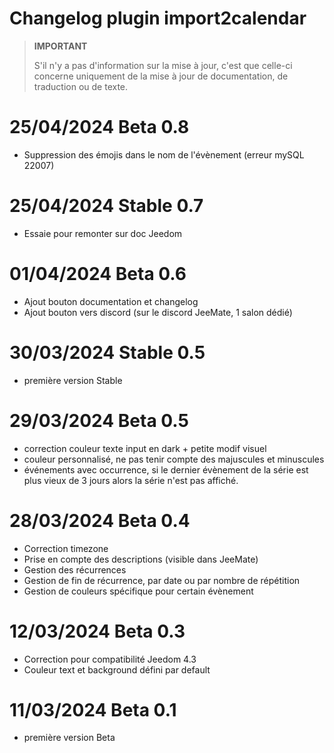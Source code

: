 # Changelog plugin import2calendar

>**IMPORTANT**
>
>S'il n'y a pas d'information sur la mise à jour, c'est que celle-ci concerne uniquement de la mise à jour de documentation, de traduction ou de texte.

# 25/04/2024 Beta 0.8
- Suppression des émojis dans le nom de l'évènement (erreur mySQL 22007)

# 25/04/2024 Stable 0.7
- Essaie pour remonter sur doc Jeedom

# 01/04/2024 Beta 0.6
- Ajout bouton documentation et changelog
- Ajout bouton vers discord (sur le discord JeeMate, 1 salon dédié)

# 30/03/2024 Stable 0.5
- première version Stable

# 29/03/2024 Beta 0.5
- correction couleur texte input en dark + petite modif visuel
- couleur personnalisé, ne pas tenir compte des majuscules et minuscules
- événements avec occurrence, si le dernier évènement de la série est plus vieux de 3 jours alors la série n'est pas affiché.

# 28/03/2024 Beta 0.4
- Correction timezone
- Prise en compte des descriptions (visible dans JeeMate)
- Gestion des récurrences
- Gestion de fin de récurrence, par date ou par nombre de répétition
- Gestion de couleurs spécifique pour certain évènement

# 12/03/2024 Beta 0.3
- Correction pour compatibilité Jeedom 4.3
- Couleur text et background défini par default

# 11/03/2024 Beta 0.1
- première version Beta
